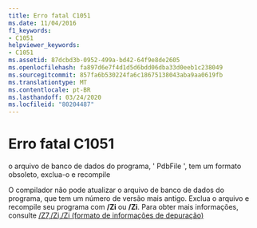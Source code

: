 ```yaml
---
title: Erro fatal C1051
ms.date: 11/04/2016
f1_keywords:
- C1051
helpviewer_keywords:
- C1051
ms.assetid: 87dcbd3b-0952-499a-bd42-64f9e8de2605
ms.openlocfilehash: fa897d6e7f4d1d5d6bdd06dba33d0eeb1c238049
ms.sourcegitcommit: 857fa6b530224fa6c18675138043aba9aa0619fb
ms.translationtype: MT
ms.contentlocale: pt-BR
ms.lasthandoff: 03/24/2020
ms.locfileid: "80204487"
---
```

# <a name="fatal-error-c1051"></a>Erro fatal C1051

o arquivo de banco de dados do programa, ' PdbFile ', tem um formato obsoleto, exclua-o e recompile

O compilador não pode atualizar o arquivo de banco de dados do programa, que tem um número de versão mais antigo. Exclua o arquivo e recompile seu programa com **/Zi** ou **/Zi**. Para obter mais informações, consulte [/Z7,/Zi,/Zi (formato de informações de depuração)](../../build/reference/z7-zi-zi-debug-information-format.md)
